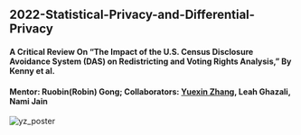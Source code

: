 ## 2022-Statistical-Privacy-and-Differential-Privacy
#### A Critical Review On “The Impact of the U.S. Census Disclosure Avoidance System (DAS) on Redistricting and Voting Rights Analysis,” By Kenny et al. <br />
#### Mentor: Ruobin(Robin) Gong; Collaborators: <ins> Yuexin Zhang</ins>, Leah Ghazali, Nami Jain
![yz_poster](https://github.com/user-attachments/assets/e54c0766-ce78-429e-882c-cd3d58484fd0)
